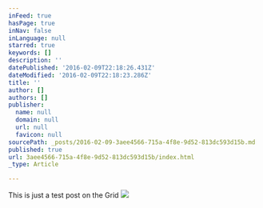 ```yaml
---
inFeed: true
hasPage: true
inNav: false
inLanguage: null
starred: true
keywords: []
description: ''
datePublished: '2016-02-09T22:18:26.431Z'
dateModified: '2016-02-09T22:18:23.286Z'
title: ''
author: []
authors: []
publisher:
  name: null
  domain: null
  url: null
  favicon: null
sourcePath: _posts/2016-02-09-3aee4566-715a-4f8e-9d52-813dc593d15b.md
published: true
url: 3aee4566-715a-4f8e-9d52-813dc593d15b/index.html
_type: Article

---
```

This is just a test post on the Grid
![](https://the-grid-user-content.s3-us-west-2.amazonaws.com/8b14a0ed-4c83-4a3c-aa44-5f27dfbbcb33.jpg)